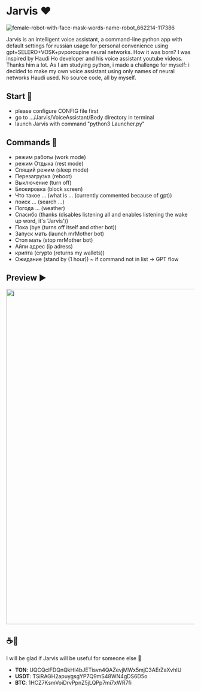 # Jarvis ♥️

![female-robot-with-face-mask-words-name-robot_662214-117386](https://github.com/fresh-Blood/Jarvis/assets/88098218/d992f6fb-7ccc-4eca-9a15-e1827703d364)

Jarvis is an intelligent voice assistant, a command-line python app with default settings for russian usage for personal convenience using gpt+SELERO+VOSK+pvporcupine neural networks.
How it was born? I was inspired by Haudi Ho developer and his voice assistant youtube videos. Thanks him a lot. 
As I am studying python, i made a challenge for myself: i decided to make my own voice assistant using only names of neural networks Haudi used. No source code, all by myself.

## Start 🏁
 - please configure CONFIG file first
 - go to .../Jarvis/VoiceAssistant/Body directory in terminal
 - launch Jarvis with command "python3 Launcher.py"

## Commands 🫡
- режим работы (work mode)
- режим Отдыха (rest mode)
- Спящий режим (sleep mode)
- Перезагрузка (reboot)
- Выключение (turn off)
- Блокировка (block screen)
- Что такое … (what is ... (currently commented because of gpt))
- поиск … (search ...)
- Погода … (weather)
- Спасибо (thanks (disables listening all and enables listening the wake up word, it's 'Jarvis'))
- Пока (bye (turns off itself and other bot))
- Запуск мать (launch mrMother bot)
- Стоп мать (stop mrMother bot)
- Айпи адрес (ip adress)
- крипта (crypto (returns my wallets))
- Ожидание (stand by (1 hour))
  ~ if command not in list -> GPT flow

## Preview ▶️
<img width="894" alt="j" src="https://github.com/fresh-Blood/Jarvis/assets/88098218/2218cb9c-84d3-4d41-aa15-0d2e19cf2196">

## ☕️🙈
I will be glad if Jarvis will be useful for someone else 🌚
- **TON**: UQCQclFDQnQkHI4bJETisvn4QAZevjMWx5mjC3AErZaXvhlU
- **USDT**: TSiRAGH2apuygsgYP7Q9mS48WN4gDS6D5o
- **BTC**: 1HCZ7KsmVoiDrvPpnZ5jLQPp7mi7xWR7fi
